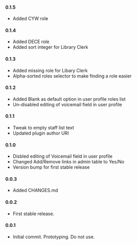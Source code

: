 #### 0.1.5
* Added CYW role

#### 0.1.4
* Added DECE role
* Added sort integer for Library Clerk

#### 0.1.3
* Added missing role for Libary Clerk
* Alpha-sorted roles selector to make finding a role easier

#### 0.1.2
* Added Blank as default option in user profile roles list
* Un-disabled editing of voicemail field in user profile

#### 0.1.1
* Tweak to empty staff list text
* Updated plugin author URI

#### 0.1.0
* Disbled editing of Voicemail field in user profile
* Changed Add/Remove links in admin table to Yes/No
* Version bump for first stable release

#### 0.0.3
* Added CHANGES.md

#### 0.0.2
* First stable release.

#### 0.0.1
* Initial commit. Prototyping. Do not use.
